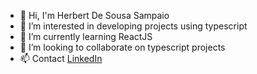 - 👋 Hi, I'm Herbert De Sousa Sampaio
- 👀 I’m interested in developing projects using typescript
- 🌱 I’m currently learning ReactJS
- 💞️ I’m looking to collaborate on typescript projects
- 📫 Contact [LinkedIn](https://www.linkedin.com/in/herbert-sampaio-5ba26816a/)

<!---
HerbertSousa/HerbertSousa is a ✨ special ✨ repository because its `README.md` (this file) appears on your GitHub profile.
You can click the Preview link to take a look at your changes.
--->
